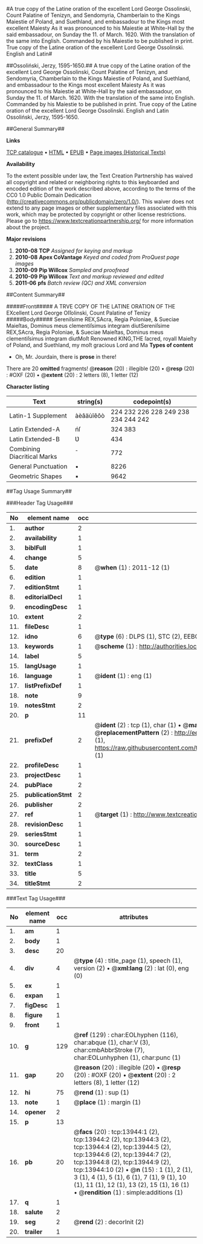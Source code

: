 #A true copy of the Latine oration of the excellent Lord George Ossolinski, Count Palatine of Tenizyn, and Sendomyria, Chamberlain to the Kings Maiestie of Poland, and Suethland, and embassadour to the Kings most excellent Maiesty As it was pronounced to his Maiestie at White-Hall by the said embassadour, on Sunday the 11. of March. 1620. With the translation of the same into English. Commanded by his Maiestie to be published in print. True copy of the Latine oration of the excellent Lord George Ossolinski. English and Latin#

##Ossoliński, Jerzy, 1595-1650.##
A true copy of the Latine oration of the excellent Lord George Ossolinski, Count Palatine of Tenizyn, and Sendomyria, Chamberlain to the Kings Maiestie of Poland, and Suethland, and embassadour to the Kings most excellent Maiesty As it was pronounced to his Maiestie at White-Hall by the said embassadour, on Sunday the 11. of March. 1620. With the translation of the same into English. Commanded by his Maiestie to be published in print.
True copy of the Latine oration of the excellent Lord George Ossolinski. English and Latin
Ossoliński, Jerzy, 1595-1650.

##General Summary##

**Links**

[TCP catalogue](http://www.ota.ox.ac.uk/tcp/)  • 
[HTML](http://tei.it.ox.ac.uk/tcp/Texts-HTML/free/A08/A08570.html)  • 
[EPUB](http://tei.it.ox.ac.uk/tcp/Texts-EPUB/free/A08/A08570.epub) • 
[Page images (Historical Texts)](https://historicaltexts.jisc.ac.uk/eebo-99848828e)

**Availability**

To the extent possible under law, the Text Creation Partnership has waived all copyright and related or neighboring rights to this keyboarded and encoded edition of the work described above, according to the terms of the CC0 1.0 Public Domain Dedication (http://creativecommons.org/publicdomain/zero/1.0/). This waiver does not extend to any page images or other supplementary files associated with this work, which may be protected by copyright or other license restrictions. Please go to https://www.textcreationpartnership.org/ for more information about the project.

**Major revisions**

1. __2010-08__ __TCP__ *Assigned for keying and markup*
1. __2010-08__ __Apex CoVantage__ *Keyed and coded from ProQuest page images*
1. __2010-09__ __Pip Willcox__ *Sampled and proofread*
1. __2010-09__ __Pip Willcox__ *Text and markup reviewed and edited*
1. __2011-06__ __pfs__ *Batch review (QC) and XML conversion*

##Content Summary##

#####Front#####
 A TRVE COPY OF THE LATINE ORATION OF THE EXcellent Lord George Oſſolinski, Count Palatine of
Tenizy
#####Body#####
Sereniſsime REX,SAcra, Regia Poloniae, & Sueciae Maieſtas, Dominus meus clementiſsimus integram diutSereniſsime REX,SAcra, Regia Poloniae, & Sueciae Maieſtas, Dominus meus clementiſsimus integram diutMoſt Renowned KING,THE ſacred, royall Maieſty of Poland, and Suethland, my moſt gracious Lord and Ma
**Types of content**

  * Oh, Mr. Jourdain, there is **prose** in there!

There are 20 **omitted** fragments! 
 @__reason__ (20) : illegible (20)  •  @__resp__ (20) : #OXF (20)  •  @__extent__ (20) : 2 letters (8), 1 letter (12)

**Character listing**


|Text|string(s)|codepoint(s)|
|---|---|---|
|Latin-1 Supplement|àèâäùîêôò|224 232 226 228 249 238 234 244 242|
|Latin Extended-A|ńſ|324 383|
|Latin Extended-B|Ʋ|434|
|Combining             Diacritical Marks|̄|772|
|General Punctuation|•|8226|
|Geometric Shapes|▪|9642|

##Tag Usage Summary##

###Header Tag Usage###

|No|element name|occ|attributes|
|---|---|---|---|
|1.|__author__|2||
|2.|__availability__|1||
|3.|__biblFull__|1||
|4.|__change__|5||
|5.|__date__|8| @__when__ (1) : 2011-12 (1)|
|6.|__edition__|1||
|7.|__editionStmt__|1||
|8.|__editorialDecl__|1||
|9.|__encodingDesc__|1||
|10.|__extent__|2||
|11.|__fileDesc__|1||
|12.|__idno__|6| @__type__ (6) : DLPS (1), STC (2), EEBO-CITATION (1), PROQUEST (1), VID (1)|
|13.|__keywords__|1| @__scheme__ (1) : http://authorities.loc.gov/ (1)|
|14.|__label__|5||
|15.|__langUsage__|1||
|16.|__language__|1| @__ident__ (1) : eng (1)|
|17.|__listPrefixDef__|1||
|18.|__note__|9||
|19.|__notesStmt__|2||
|20.|__p__|11||
|21.|__prefixDef__|2| @__ident__ (2) : tcp (1), char (1)  •  @__matchPattern__ (2) : ([0-9\-]+):([0-9IVX]+) (1), (.+) (1)  •  @__replacementPattern__ (2) : http://eebo.chadwyck.com/downloadtiff?vid=$1&page=$2 (1), https://raw.githubusercontent.com/textcreationpartnership/Texts/master/tcpchars.xml#$1 (1)|
|22.|__profileDesc__|1||
|23.|__projectDesc__|1||
|24.|__pubPlace__|2||
|25.|__publicationStmt__|2||
|26.|__publisher__|2||
|27.|__ref__|1| @__target__ (1) : http://www.textcreationpartnership.org/docs/. (1)|
|28.|__revisionDesc__|1||
|29.|__seriesStmt__|1||
|30.|__sourceDesc__|1||
|31.|__term__|2||
|32.|__textClass__|1||
|33.|__title__|5||
|34.|__titleStmt__|2||


###Text Tag Usage###

|No|element name|occ|attributes|
|---|---|---|---|
|1.|__am__|1||
|2.|__body__|1||
|3.|__desc__|20||
|4.|__div__|4| @__type__ (4) : title_page (1), speech (1), version (2)  •  @__xml:lang__ (2) : lat (0), eng (0)|
|5.|__ex__|1||
|6.|__expan__|1||
|7.|__figDesc__|1||
|8.|__figure__|1||
|9.|__front__|1||
|10.|__g__|129| @__ref__ (129) : char:EOLhyphen (116), char:abque (1), char:V (3), char:cmbAbbrStroke (7), char:EOLunhyphen (1), char:punc (1)|
|11.|__gap__|20| @__reason__ (20) : illegible (20)  •  @__resp__ (20) : #OXF (20)  •  @__extent__ (20) : 2 letters (8), 1 letter (12)|
|12.|__hi__|75| @__rend__ (1) : sup (1)|
|13.|__note__|1| @__place__ (1) : margin (1)|
|14.|__opener__|2||
|15.|__p__|13||
|16.|__pb__|20| @__facs__ (20) : tcp:13944:1 (2), tcp:13944:2 (2), tcp:13944:3 (2), tcp:13944:4 (2), tcp:13944:5 (2), tcp:13944:6 (2), tcp:13944:7 (2), tcp:13944:8 (2), tcp:13944:9 (2), tcp:13944:10 (2)  •  @__n__ (15) : 1 (1), 2 (1), 3 (1), 4 (1), 5 (1), 6 (1), 7 (1), 9 (1), 10 (1), 11 (1), 12 (1), 13 (2), 15 (1), 16 (1)  •  @__rendition__ (1) : simple:additions (1)|
|17.|__q__|1||
|18.|__salute__|2||
|19.|__seg__|2| @__rend__ (2) : decorInit (2)|
|20.|__trailer__|1||

